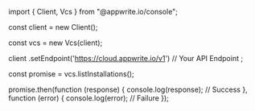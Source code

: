 import { Client, Vcs } from "@appwrite.io/console";

const client = new Client();

const vcs = new Vcs(client);

client
    .setEndpoint('https://cloud.appwrite.io/v1') // Your API Endpoint
;

const promise = vcs.listInstallations();

promise.then(function (response) {
    console.log(response); // Success
}, function (error) {
    console.log(error); // Failure
});